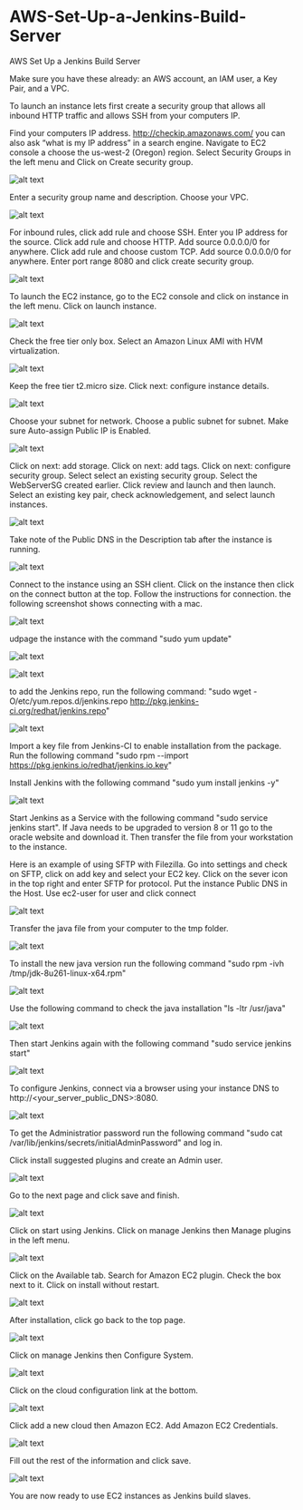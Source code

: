 # AWS-Set-Up-a-Jenkins-Build-Server
AWS Set Up a Jenkins Build Server

Make sure you have these already: an AWS account, an IAM user, a Key Pair, and a VPC.

To launch an instance lets first create a security group that allows all inbound HTTP traffic and allows SSH from your computers IP.

Find your computers IP address. http://checkip.amazonaws.com/ you can also ask “what is my IP address” in a search engine.	Navigate to EC2 console a choose the us-west-2 (Oregon) region. Select Security Groups in the left menu and Click on Create security group.

![alt text](https://github.com/doyle199/AWS-Set-Up-a-Jenkins-Build-Server/blob/master/SG1.png)

Enter a security group name and description. Choose your VPC.

![alt text](https://github.com/doyle199/AWS-Set-Up-a-Jenkins-Build-Server/blob/master/SG_name.png)

For inbound rules, click add rule and choose SSH. Enter you IP address for the source. Click add rule and choose HTTP. Add source 0.0.0.0/0 for anywhere. Click add rule and choose custom TCP. Add source 0.0.0.0/0 for anywhere. Enter port range 8080 and click create security group.

![alt text](https://github.com/doyle199/AWS-Set-Up-a-Jenkins-Build-Server/blob/master/inboundSG.png)

To launch the EC2 instance, go to the EC2 console and click on instance in the left menu. Click on launch instance.

![alt text](https://github.com/doyle199/AWS-Set-Up-a-Jenkins-Build-Server/blob/master/Launch_instance.png)

Check the free tier only box. Select an Amazon Linux AMI with HVM virtualization.

![alt text](https://github.com/doyle199/AWS-Set-Up-a-Jenkins-Build-Server/blob/master/HVM.png)

Keep the free tier t2.micro size. Click next: configure instance details.

![alt text](https://github.com/doyle199/AWS-Set-Up-a-Jenkins-Build-Server/blob/master/t2.micro.png)

Choose your subnet for network. Choose a public subnet for subnet. Make sure Auto-assign Public IP is Enabled.

![alt text](https://github.com/doyle199/AWS-Set-Up-a-Jenkins-Build-Server/blob/master/network.png)

Click on next: add storage. Click on next: add tags. Click on next: configure security group. Select select an existing security group. Select the WebServerSG created earlier. Click review and launch and then launch. Select an existing key pair, check acknowledgement, and select launch instances.

![alt text](https://github.com/doyle199/AWS-Set-Up-a-Jenkins-Build-Server/blob/master/instance_1.png)

Take note of the Public DNS in the Description tab after the instance is running.

![alt text](https://github.com/doyle199/AWS-Set-Up-a-Jenkins-Build-Server/blob/master/Public_DNS.png)

Connect to the instance using an SSH client. Click on the instance then click on the connect button at the top. Follow the instructions for connection. the following screenshot shows connecting with a mac.

![alt text](https://github.com/doyle199/AWS-Set-Up-a-Jenkins-Build-Server/blob/master/Connect_to_your_instance_mac.png)

udpage the instance with the command "sudo yum update"

![alt text](https://github.com/doyle199/AWS-Set-Up-a-Jenkins-Build-Server/blob/master/update_1.png)

![alt text](https://github.com/doyle199/AWS-Set-Up-a-Jenkins-Build-Server/blob/master/update_2.png)

to add the Jenkins repo, run the following command: "sudo wget -O/etc/yum.repos.d/jenkins.repo http://pkg.jenkins-ci.org/redhat/jenkins.repo"

![alt text](https://github.com/doyle199/AWS-Set-Up-a-Jenkins-Build-Server/blob/master/jenkins_repo.png)

Import a key file from Jenkins-CI to enable installation from the package. Run the following command "sudo rpm --import https://pkg.jenkins.io/redhat/jenkins.io.key"

Install Jenkins with the following command "sudo yum install jenkins -y"

![alt text](https://github.com/doyle199/AWS-Set-Up-a-Jenkins-Build-Server/blob/master/Jenkins_install.png)

Start Jenkins as a Service with the following command "sudo service jenkins start". If Java needs to be upgraded to version 8 or 11 go to the oracle website and download it. Then transfer the file from your workstation to the instance. 

Here is an example of using SFTP with Filezilla. Go into settings and check on SFTP, click on add key and select your EC2 key. Click on the sever icon in the top right and enter SFTP for protocol. Put the instance Public DNS in the Host. Use ec2-user for user and click connect

![alt text](https://github.com/doyle199/AWS-Set-Up-a-Jenkins-Build-Server/blob/master/FZ.png)

Transfer the java file from your computer to the tmp folder.

![alt text](https://github.com/doyle199/AWS-Set-Up-a-Jenkins-Build-Server/blob/master/transfer.png)

To install the new java version run the following command "sudo rpm -ivh /tmp/jdk-8u261-linux-x64.rpm"

![alt text](https://github.com/doyle199/AWS-Set-Up-a-Jenkins-Build-Server/blob/master/install_2.png)

Use the following command to check the java installation "ls -ltr /usr/java"

![alt text](https://github.com/doyle199/AWS-Set-Up-a-Jenkins-Build-Server/blob/master/check_1.png)

Then start Jenkins again with the following command "sudo service jenkins start"

![alt text](https://github.com/doyle199/AWS-Set-Up-a-Jenkins-Build-Server/blob/master/OK.png)

To configure Jenkins, connect via a browser using your instance DNS to http://<your_server_public_DNS>:8080.

![alt text](https://github.com/doyle199/AWS-Set-Up-a-Jenkins-Build-Server/blob/master/Unlock.png)

To get the Administratior password run the following command "sudo cat /var/lib/jenkins/secrets/initialAdminPassword" and log in.

Click install suggested plugins and create an Admin user.

![alt text](https://github.com/doyle199/AWS-Set-Up-a-Jenkins-Build-Server/blob/master/create_first_admin_user.png)

Go to the next page and click save and finish.

![alt text](https://github.com/doyle199/AWS-Set-Up-a-Jenkins-Build-Server/blob/master/instance_config.png)

Click on start using Jenkins. Click on manage Jenkins then Manage plugins in the left menu.

![alt text](https://github.com/doyle199/AWS-Set-Up-a-Jenkins-Build-Server/blob/master/Manage_Jenkins.png)

Click on the Available tab. Search for Amazon EC2 plugin. Check the box next to it. Click on install without restart.

![alt text](https://github.com/doyle199/AWS-Set-Up-a-Jenkins-Build-Server/blob/master/install_3.png)

After installation, click go back to the top page.

![alt text](https://github.com/doyle199/AWS-Set-Up-a-Jenkins-Build-Server/blob/master/Success_1.png)

Click on manage Jenkins then Configure System.

![alt text](https://github.com/doyle199/AWS-Set-Up-a-Jenkins-Build-Server/blob/master/config_system.png)

Click on the cloud configuration link at the bottom.

![alt text](https://github.com/doyle199/AWS-Set-Up-a-Jenkins-Build-Server/blob/master/Cloud_page.png)

Click add a new cloud then Amazon EC2. Add Amazon EC2 Credentials.

![alt text](https://github.com/doyle199/AWS-Set-Up-a-Jenkins-Build-Server/blob/master/Jenkins_info.png)

Fill out the rest of the information and click save.

![alt text](https://github.com/doyle199/AWS-Set-Up-a-Jenkins-Build-Server/blob/master/save_2.png)

You are now ready to use EC2 instances as Jenkins build slaves. 






